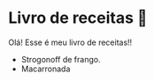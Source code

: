 # Livro de receitas :beers:

Olá! Esse é meu livro de receitas!!

* Strogonoff de frango. 
* Macarronada
